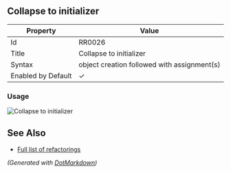 ## Collapse to initializer

| Property           | Value                                         |
| ------------------ | --------------------------------------------- |
| Id                 | RR0026                                        |
| Title              | Collapse to initializer                       |
| Syntax             | object creation followed with assignment\(s\) |
| Enabled by Default | &#x2713;                                      |

### Usage

![Collapse to initializer](../../images/refactorings/CollapseToInitializer.png)

## See Also

* [Full list of refactorings](Refactorings.md)


*\(Generated with [DotMarkdown](http://github.com/JosefPihrt/DotMarkdown)\)*